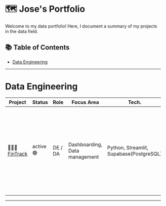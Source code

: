 # 🗺 Jose's Portfolio

Welcome to my data portfolio! Here, I document a summary of my projects in the data field.

## 📚 Table of Contents

- [Data Engineering](#Data-Engineering)

---

# Data Engineering

| Project                                                | Status    | Role    | Focus Area                    | Tech.                                   | Description                                                                                                                                                                          |
| ------------------------------------------------------ | --------- | ------- | ----------------------------- | --------------------------------------- | ------------------------------------------------------------------------------------------------------------------------------------------------------------------------------------ |
| 👩🏻‍💻 [FinTrack](https://github.com/Josedorazio/fintrack) | active 🟢 | DE / DA | Dashboarding, Data management | Python, Streamlit, Supabase(PostgreSQL) | Designed and deployed a full-stack finance tracker using Streamlit and Supabase, handling data ingestion, transformation, storage, and visualization through an interactive web app. |

---
